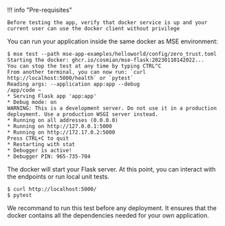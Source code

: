 !!! info "Pre-requisites"

    Before testing the app, verify that docker service is up and your current user can use the docker client without privilege


You can run your application inside the same docker as MSE environment:

```{.console}
$ mse test --path mse-app-examples/helloworld/config/zero_trust.toml
Starting the docker: ghcr.io/cosmian/mse-flask:20230110142022...
You can stop the test at any time by typing CTRL^C
From another terminal, you can now run: `curl http://localhost:5000/health` or `pytest`
Reading args: --application app:app --debug
/app/code ~
* Serving Flask app 'app:app'
* Debug mode: on
WARNING: This is a development server. Do not use it in a production deployment. Use a production WSGI server instead.
* Running on all addresses (0.0.0.0)
* Running on http://127.0.0.1:5000
* Running on http://172.17.0.2:5000
Press CTRL+C to quit
* Restarting with stat
* Debugger is active!
* Debugger PIN: 965-735-704
```

The docker will start your Flask server. At this point, you can interact with the endpoints or run local unit tests.

```{.console}
$ curl http://localhost:5000/
$ pytest
```

We recommand to run this test before any deployment. It ensures that the docker contains all the dependencies needed for your own application.

